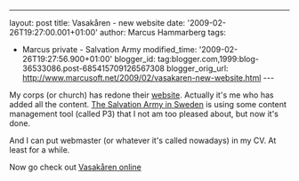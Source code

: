---
layout: post
title: Vasakåren - new website
date: '2009-02-26T19:27:00.001+01:00'
author: Marcus Hammarberg
tags:
  - Marcus
private - Salvation Army
modified_time: '2009-02-26T19:27:56.900+01:00'
blogger_id: tag:blogger.com,1999:blog-36533086.post-685415709126567308
blogger_orig_url: http://www.marcusoft.net/2009/02/vasakaren-new-website.html ---

My corps (or church) has redone their
<a href="http://www.fralsningsarmen.se/vasakaren/"
target="_blank">website</a>. Actually it's me who has added all the
content.
<a href="http://www.fralsningsarmen.se/" target="_blank">The Salvation
Army in Sweden</a> is using some content management tool (called P3)
that I not am too pleased about, but now it's done.

And I can put webmaster (or whatever it's called nowadays) in my CV. At
least for a while.

Now go check out <a href="http://www.fralsningsarmen.se/vasakaren/"
target="_blank">Vasakåren online</a>
